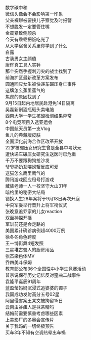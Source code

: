 数字碳中和  
微信头像会不会影响第一印象  
父亲裸聊被要挟儿子察觉及时报警  
不想脱发一定要管住嘴  
金晨紧致侧颜杀  
今天有乖乖把饭吃光了  
从大学宿舍关系里你学到了什么  
白露  
古装男女主颜值  
康辉真工具人实锤  
那个突然手握刺刀尖的战士找到了  
前海扩区最新改革方案发布  
圆通回应女生被快递车碾压身亡事件  
这牌怎么蕉里蕉气的  
焦虑的原因找到了  
9月15日起内地居民赴港免14日隔离  
吴磊新剧酒瓶砸头卖电脑  
西南大学一学生核酸检测结果异常  
8个电竞项目入选亚运会  
中国航天员第一支Vlog  
鱼儿的典藏版皮肤  
全面深化前海合作区改革开放  
22岁被碾压女研究生曾是全县中考状元  
遭快递车碾压女研究生送医时已危重  
千万不要跟狗狗抢沙发  
爷爷奶奶互喂螃蟹反应可爱  
这猫怎么鹰里鹰气的  
腾讯游戏回应租号打游戏  
藏族老师一人一校坚守大山31年  
暗格里的秘密大结局  
错换人生28年案将于9月18日再次开庭  
中央军委举行晋升上将军衔仪式  
张晚意追乔家的儿女reaction  
双面神探开播  
军训前还是会走路的  
美国累计确诊病例超4000万例  
徐冬冬角色跨度  
王一博街舞4短发照  
三星堆古蜀人的厨房用品  
张杰染色体MV  
乔四美斗保姆  
教育部公布36个全国性中小学生竞赛活动  
普京说保存历史记忆反对歪曲二战事件  
袁隆平诞辰91周年  
蓝盈莹妈妈沉浸式追婆婆的镯子  
我国成功发射高分五号02星  
阿里侵害案王某文被拘留15日  
云南虫谷痋人是抹茶精吗  
结婚前需要慎重考虑哪些因素  
上美影厂的冬奥会宣传片  
关于我妈的一切终极预告  
买车3年不知有空调热晕出车祸  
